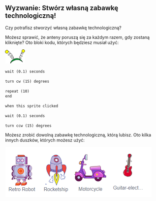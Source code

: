 ## Wyzwanie: Stwórz własną zabawkę technologiczną!
Czy potrafisz stworzyć własną zabawkę technologiczną?

Możesz sprawić, że anteny poruszą się za każdym razem, gdy zostaną kliknięte? Oto bloki kodu, których będziesz musiał użyć:

![duszka anteny](images/antennae-sprite.png)

```blocks3
wait (0.1) seconds

turn cw (15) degrees

repeat (10)
end

when this sprite clicked

wait (0.1) seconds

turn ccw (15) degrees
```

Możesz zrobić dowolną zabawkę technologiczną, którą lubisz. Oto kilka innych duszków, których możesz użyć:

![robot, rakieta, motocykl, duszki gitary elektrycznej](images/toys-sprites.png)
